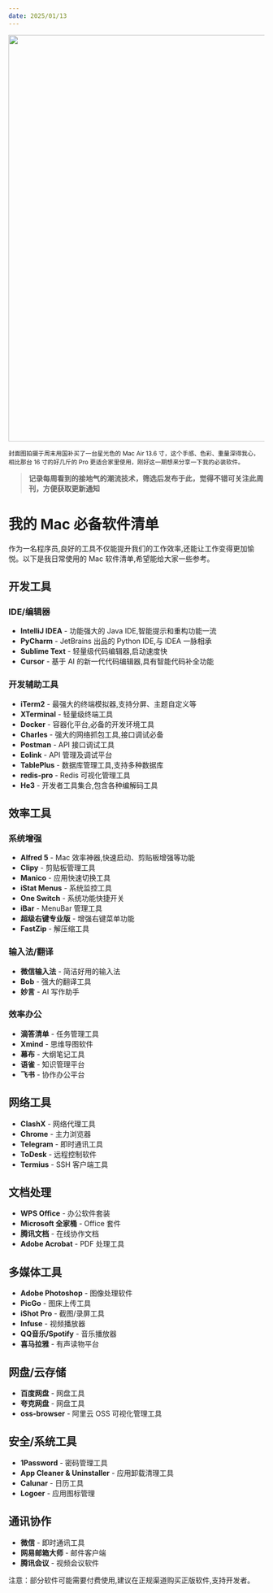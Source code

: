 ```yaml
---
date: 2025/01/13
---
```


<img src="https://raw.githubusercontent.com/imwyz/weekly/main/src/pricure/208.jepg" width="800" />

<small>封面图拍摄于周末用国补买了一台星光色的 Mac Air 13.6 寸，这个手感、色彩、重量深得我心，相比那台 16 寸的好几斤的 Pro 更适合家里使用，刚好这一期想来分享一下我的必装软件。</small>

> **记录每周看到的接地气的潮流技术，筛选后发布于此，觉得不错可关注此周刊，方便获取更新通知**

# 我的 Mac 必备软件清单

作为一名程序员,良好的工具不仅能提升我们的工作效率,还能让工作变得更加愉悦。以下是我日常使用的 Mac 软件清单,希望能给大家一些参考。

## 开发工具

### IDE/编辑器
- **IntelliJ IDEA** - 功能强大的 Java IDE,智能提示和重构功能一流
- **PyCharm** - JetBrains 出品的 Python IDE,与 IDEA 一脉相承
- **Sublime Text** - 轻量级代码编辑器,启动速度快
- **Cursor** - 基于 AI 的新一代代码编辑器,具有智能代码补全功能

### 开发辅助工具
- **iTerm2** - 最强大的终端模拟器,支持分屏、主题自定义等
- **XTerminal** - 轻量级终端工具
- **Docker** - 容器化平台,必备的开发环境工具
- **Charles** - 强大的网络抓包工具,接口调试必备
- **Postman** - API 接口调试工具
- **Eolink** - API 管理及调试平台
- **TablePlus** - 数据库管理工具,支持多种数据库
- **redis-pro** - Redis 可视化管理工具
- **He3** - 开发者工具集合,包含各种编解码工具

## 效率工具

### 系统增强
- **Alfred 5** - Mac 效率神器,快速启动、剪贴板增强等功能
- **Clipy** - 剪贴板管理工具
- **Manico** - 应用快速切换工具
- **iStat Menus** - 系统监控工具
- **One Switch** - 系统功能快捷开关
- **iBar** - MenuBar 管理工具
- **超级右键专业版** - 增强右键菜单功能
- **FastZip** - 解压缩工具

### 输入法/翻译
- **微信输入法** - 简洁好用的输入法
- **Bob** - 强大的翻译工具
- **妙言** - AI 写作助手

### 效率办公
- **滴答清单** - 任务管理工具
- **Xmind** - 思维导图软件
- **幕布** - 大纲笔记工具
- **语雀** - 知识管理平台
- **飞书** - 协作办公平台

## 网络工具
- **ClashX** - 网络代理工具
- **Chrome** - 主力浏览器
- **Telegram** - 即时通讯工具
- **ToDesk** - 远程控制软件
- **Termius** - SSH 客户端工具

## 文档处理
- **WPS Office** - 办公软件套装
- **Microsoft 全家桶** - Office 套件
- **腾讯文档** - 在线协作文档
- **Adobe Acrobat** - PDF 处理工具

## 多媒体工具
- **Adobe Photoshop** - 图像处理软件
- **PicGo** - 图床上传工具
- **iShot Pro** - 截图/录屏工具
- **Infuse** - 视频播放器
- **QQ音乐/Spotify** - 音乐播放器
- **喜马拉雅** - 有声读物平台

## 网盘/云存储
- **百度网盘** - 网盘工具
- **夸克网盘** - 网盘工具
- **oss-browser** - 阿里云 OSS 可视化管理工具

## 安全/系统工具
- **1Password** - 密码管理工具
- **App Cleaner & Uninstaller** - 应用卸载清理工具
- **Calunar** - 日历工具
- **Logoer** - 应用图标管理

## 通讯协作
- **微信** - 即时通讯工具
- **网易邮箱大师** - 邮件客户端
- **腾讯会议** - 视频会议软件

注意：部分软件可能需要付费使用,建议在正规渠道购买正版软件,支持开发者。